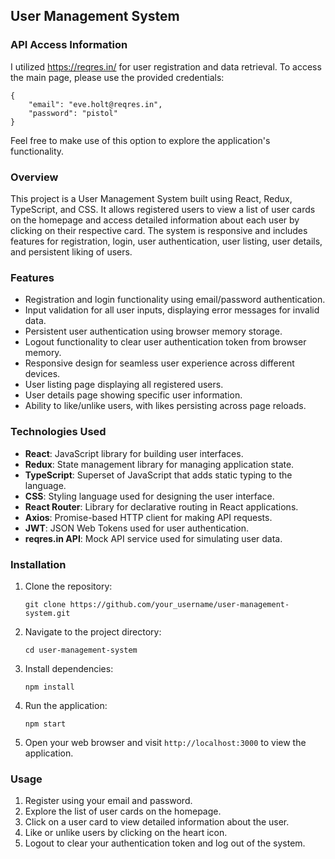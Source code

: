## User Management System

### API Access Information
I utilized https://reqres.in/ for user registration and data retrieval. To access the main page, please use the provided credentials:
```
{
    "email": "eve.holt@reqres.in",
    "password": "pistol"
}
```
Feel free to make use of this option to explore the application's functionality.

### Overview
This project is a User Management System built using React, Redux, TypeScript, and CSS. It allows registered users to view a list of user cards on the homepage and access detailed information about each user by clicking on their respective card. The system is responsive and includes features for registration, login, user authentication, user listing, user details, and persistent liking of users.

### Features
- Registration and login functionality using email/password authentication.
- Input validation for all user inputs, displaying error messages for invalid data.
- Persistent user authentication using browser memory storage.
- Logout functionality to clear user authentication token from browser memory.
- Responsive design for seamless user experience across different devices.
- User listing page displaying all registered users.
- User details page showing specific user information.
- Ability to like/unlike users, with likes persisting across page reloads.

### Technologies Used
- **React**: JavaScript library for building user interfaces.
- **Redux**: State management library for managing application state.
- **TypeScript**: Superset of JavaScript that adds static typing to the language.
- **CSS**: Styling language used for designing the user interface.
- **React Router**: Library for declarative routing in React applications.
- **Axios**: Promise-based HTTP client for making API requests.
- **JWT**: JSON Web Tokens used for user authentication.
- **reqres.in API**: Mock API service used for simulating user data.

### Installation
1. Clone the repository:
   ```
   git clone https://github.com/your_username/user-management-system.git
   ```
2. Navigate to the project directory:
   ```
   cd user-management-system
   ```
3. Install dependencies:
   ```
   npm install
   ```
4. Run the application:
   ```
   npm start
   ```
5. Open your web browser and visit `http://localhost:3000` to view the application.

### Usage
1. Register using your email and password.
2. Explore the list of user cards on the homepage.
3. Click on a user card to view detailed information about the user.
4. Like or unlike users by clicking on the heart icon.
5. Logout to clear your authentication token and log out of the system.
